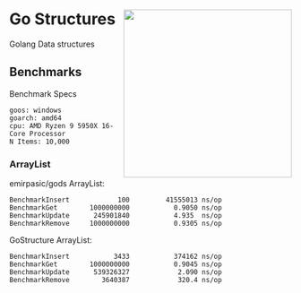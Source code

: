 # Go Structures <img src="https://user-images.githubusercontent.com/13637813/193483325-7b8b64c4-577d-43e1-a47c-ee0b75eb5bd0.png" width=300px align="right" >

Golang Data structures

## Benchmarks

Benchmark Specs 
```
goos: windows
goarch: amd64
cpu: AMD Ryzen 9 5950X 16-Core Processor     
N Items: 10,000
```
### ArrayList
emirpasic/gods ArrayList:
```      
BenchmarkInsert   	       100	       41555013 ns/op
BenchmarkGet       	1000000000	         0.9050 ns/op
BenchmarkUpdate    	 245901840	         4.935  ns/op
BenchmarkRemove    	1000000000	         0.9305 ns/op
```

GoStructure ArrayList:
```       
BenchmarkInsert   	      3433	         374162 ns/op
BenchmarkGet       	1000000000	         0.9045 ns/op
BenchmarkUpdate    	 539326327	          2.090 ns/op
BenchmarkRemove    	   3640387	          320.4 ns/op
```
